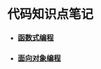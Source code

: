 # 代码知识点笔记

- ### [函数式编程](programming-idea/function_formula.md)
- ### [面向对象编程](programming-idea/object-oriented.md)
